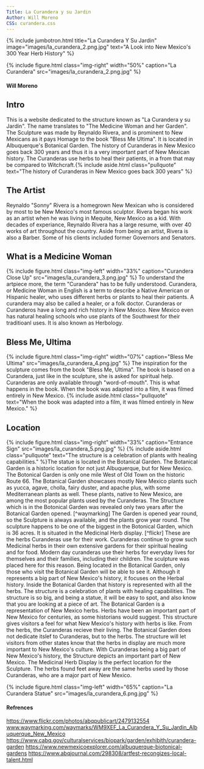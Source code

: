 ```yaml
---
Title: La Curandera y su Jardin
Author: Will Moreno
CSS: curandera.css
---
```

{% include jumbotron.html
title="La Curandera Y Su Jardin"
image="images/la_curandera_2.png.jpg"
text="A Look into New Mexico's 300 Year Herb History"
%}

{% include figure.html
  class="img-right"
  width="50%"
  caption="La Curandera"
  src="images/la_curandera_2.png.jpg"
%}
#### Will Moreno

## Intro
This is a website dedicated to the structure known as "La Curandera y su Jardin". The name translates to "The Medicine Woman and her Garden". The Sculpture was made by Reynaldo Rivera, and is prominent to New Mexicans as it pays Homage to the book "Bless Me Ultima". It is located in Albuquerque's Botanical Garden. The history of Curanderas in New Mexico goes back 300 years and thus it is a very important part of New Mexican history. The Curanderas use herbs to heal their patients, in a from that may be compared to Witchcraft.{% include aside.html
  class="pullquote"
  text="The history of Curanderas in New Mexico goes back 300 years"
  %}

## The Artist
Reynaldo "Sonny" Rivera is a homegrown New Mexican who is considered by most to be New Mexico's most famous sculptor. Rivera began his work as an artist when he was living in Mequite, New Mexico as a kid. With decades of experiance, Reynaldo Rivera has a large resume, with over 40 works of art throughout the country. Aside from being an artist, Rivera is also a Barber. Some of his clients included former Governors and Senators.

## What is a Medicine Woman
{% include figure.html
  class="img-left"
  width="33%"
  caption="Curandera Close Up"
  src="images/la_curandera_3.png.jpg"
%}
To understand the artpiece more, the term "Curandera" has to be fully understood. Curandera, or Medicine Woman in English is a term to describe a Native American or Hispanic healer, who uses different herbs or plants to heal their patients. A curandera may also be called a healer, or a folk doctor. Curanderas or Curanderos have a long and rich history in New Mexico. New Mexico even has natural healing schools who use plants of the Southwest for their traditioanl uses. It is also known as Herbology.

## Bless Me, Ultima
{% include figure.html
  class="img-right"
  width="07%"
  caption="Bless Me Ultima"
  src="images/la_curandera_4.png.jpg"
%}
The inspiration for the sculpture comes from the book "Bless Me, Ultima". The book is based on a Curandera, just like in the sculpture, she is asked for spiritual help. Curanderas are only available through "word-of-mouth". This is what happens in the book. When the book was adapted into a film, it was filmed entirely in New Mexico. {% include aside.html
  class="pullquote"
  text="When the book was adapted into a film, it was filmed entirely in New Mexico."
  %}

## Location

{% include figure.html
  class="img-right"
  width="33%"
  caption="Entrance Sign"
  src="images/la_curandera_5.png.jpg"
%}
{% include aside.html
  class="pullquote"
  text="The structure is a celebration of plants with healing capabilities."
  %}The statue is located in the Botanical Garden. The Botanical Garden is a historic location for not just Albuquerque, but for New Mexico. The Botonical Garden is only one mile West of Old Town on the historic Route 66. The Botanical Garden showcases mostly New Mexico plants such as yucca, agave, cholla, fairy duster, and apache plus, with some Mediterranean plants as well. These plants, native to New Mexico, are among the most popular plants used by the Curanderas. The Structure which is in the Botonical Garden was revealed only two years after the Botanical Garden opened. [^waymarking] The Garden is opened year round, so the Sculpture is always available, and the plants grow year round. The sculpture happens to be one of the biggest in the Botonical Garden, which is 36 acres. It is situated in the Medicinal Herb display. [^flickr] These are the herbs Curanderas use for their work. Curanderas continue to grow such Medicinal herbs in their own extensive gardens for their spiritual healing and for food. Modern day curanderas use their herbs for everyday lives for themselves and their families, including their children. The sculpture was placed here for this reason. Being located in the Botanical Garden, only those who visit the Botanical Garden will be able to see it. Although it represents a big part of New Mexico's history, it focuses on the Herbal history. Inside the Botanical Garden that history is represented with all the herbs. The structure is a celebration of plants with healing capabilities. The structure is so big, and being a statue, it will be easy to spot, and also know that you are looking at a piece of art. The Botanical Garden is a representation of New Mexico herbs. Herbs have been an important part of New Mexico for centuries, as some historians would suggest. This structure gives visitors a feel for what New Mexico's history with herbs is like. From the herbs, the Curanderas recieve their living. The Botanical Garden does not dedicate itslef to Curanderas, but to the herbs. The structure will let visitors from other states know that the herbs in display are much more important to New Mexico's culture. With Curanderas being a big part of New Mexico's history, the Structure depicts an important part of New Mexico. The Medicinal Herb Display is the perfect location for the Sculpture. The herbs found feet away are the same herbs used by those Curanderas, who are a major part of New Mexico.

{% include figure.html
  class="img-left"
  width="65%"
  caption="La Curandera Statue"
  src="images/la_curandera_6.png.jpg"
%}

#### Refrences
https://www.flickr.com/photos/abqpublicart/2479132554
www.waymarking.com/waymarks/WM9XEF_La_Curandera_Y_Su_Jardin_Albuquerque_New_Mexico
https://www.cabq.gov/culturalservices/biopark/garden/exhibith/curandera-garden
https://www.newmexicoexplorer.com/albuquerque-biotonical-gardens
https://www.abqjournal.com/298308/artfest-recongizes-local-talent.html
